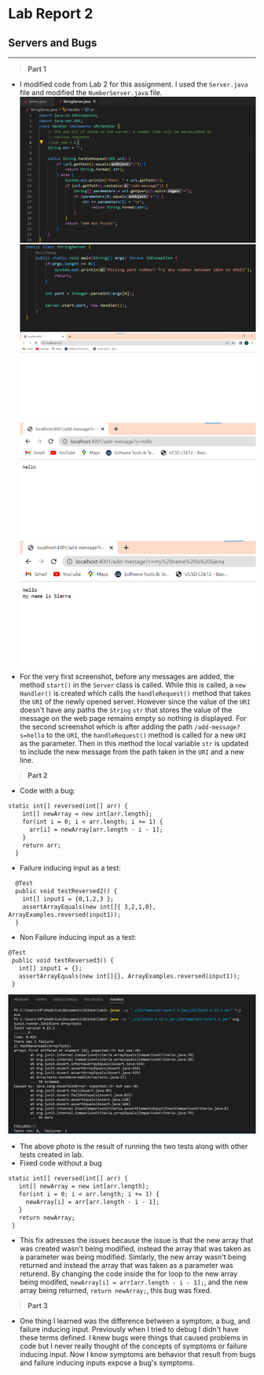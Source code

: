 # **Lab Report 2**
## Servers and Bugs
---
> **Part 1**
- I modified code from Lab 2 for this assignment. I used the `Server.java` file and modified the `NumberServer.java` file.
![Image](codePart1.png)
![Image](codeContinued.png)
![Image](BlankStringServer.png)
![Image](newMessage1.png)
![Image](newMessage2.png)
- For the very first screenshot, before any messages are added, the method `start()` in the `Server` class is called. While this is called, a `new Handler()` is created which calls the `handleRequest()` method that takes the `URI` of the newly opened server. However since the value of the `URI` doesn't have any paths the `String` `str` that stores the value of the message on the web page remains empty so nothing is displayed. For the second screenshot which is after adding the path `/add-message?s=hello` to the `URI`, the `handleRequest()` method is called for a new `URI` as the parameter. Then in this method the local variable `str` is updated to include the new message from the path taken in the `URI` and a new line. 

> **Part 2**
- Code with a bug:
```
static int[] reversed(int[] arr) {
    int[] newArray = new int[arr.length];
    for(int i = 0; i < arr.length; i += 1) {
      arr[i] = newArray[arr.length - i - 1];
    }
    return arr;
  }
  ```
- Failure inducing input as a test: 
```
  @Test
  public void testReversed2() {
    int[] input1 = {0,1,2,3 };
    assertArrayEquals(new int[]{ 3,2,1,0}, ArrayExamples.reversed(input1));
  }
  ```
- Non Failure inducing input as a test:
 ```
 @Test
  public void testReversed3() {
    int[] input1 = {};
    assertArrayEquals(new int[]{}, ArrayExamples.reversed(input1));
  }
  ```
  ![Image](BugTests.png)
 - The above photo is the result of running the two tests along with other tests created in lab. 
 - Fixed code without a bug
 ```
 static int[] reversed(int[] arr) {
    int[] newArray = new int[arr.length];
    for(int i = 0; i < arr.length; i += 1) {
      newArray[i] = arr[arr.length - i - 1];
    }
    return newArray;
  }
  ```
 - This fix adresses the issues because the issue is that the new array that was created wasn't being modified, instead the array that was taken as a parameter was being modified. Simlarly, the new array wasn't being returned and instead the array that was taken as a parameter was returend. By changing the code inside the for loop to the new array being modifed, `newArray[i] = arr[arr.length - i - 1];`, and the new array being returned, `return newArray;`, this bug was fixed. 

> **Part 3**
- One thing I learned was the difference between a symptom, a bug, and failure inducing input. Previously when I tried to debug I didn't have these terms defined. I knew bugs were things that caused problems in code but I never really thought of the concepts of symptoms or failure inducing input. Now I know symptoms are behavior that result from bugs and failure inducing inputs expose a bug's symptoms.

